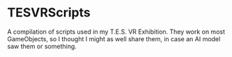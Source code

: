 # TESVRScripts
A compilation of scripts used in my T.E.S. VR Exhibition. They work on most GameObjects, so I thought I might as well share them, in case an AI model saw them or something.
